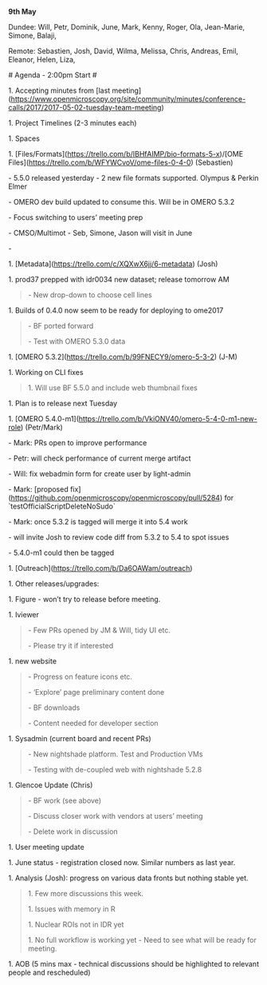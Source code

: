 **9th May**

Dundee: Will, Petr, Dominik, June, Mark, Kenny, Roger, Ola, Jean-Marie,
Simone, Balaji,

Remote: Sebastien, Josh, David, Wilma, Melissa, Chris, Andreas, Emil,
Eleanor, Helen, Liza,

\# Agenda - 2:00pm Start \#

1\. Accepting minutes from \[last
meeting\](https://www.openmicroscopy.org/site/community/minutes/conference-calls/2017/2017-05-02-tuesday-team-meeting)

1\. Project Timelines (2-3 minutes each)

1\. Spaces

1\.
\[Files/Formats\](https://trello.com/b/IBHfAIMP/bio-formats-5-x)/\[OME
Files\](https://trello.com/b/WFYWCvoV/ome-files-0-4-0) (Sebastien)

\- 5.5.0 released yesterday - 2 new file formats supported. Olympus &
Perkin Elmer

\- OMERO dev build updated to consume this. Will be in OMERO 5.3.2

\- Focus switching to users’ meeting prep

\- CMSO/Multimot - Seb, Simone, Jason will visit in June

\-

1\. \[Metadata\](https://trello.com/c/XQXwX6jj/6-metadata) (Josh)

1\. prod37 prepped with idr0034 new dataset; release tomorrow AM

> \- New drop-down to choose cell lines

1\. Builds of 0.4.0 now seem to be ready for deploying to ome2017

> \- BF ported forward
>
> \- Test with OMERO 5.3.0 data

1\. \[OMERO 5.3.2\](https://trello.com/b/99FNECY9/omero-5-3-2) (J-M)

1\. Working on CLI fixes

> 1\. Will use BF 5.5.0 and include web thumbnail fixes

1\. Plan is to release next Tuesday

1\. \[OMERO
5.4.0-m1\](https://trello.com/b/VkiONV40/omero-5-4-0-m1-new-role)
(Petr/Mark)

\- Mark: PRs open to improve performance

\- Petr: will check performance of current merge artifact

\- Will: fix webadmin form for create user by light-admin

\- Mark: \[proposed
fix\](https://github.com/openmicroscopy/openmicroscopy/pull/5284) for
\`testOfficialScriptDeleteNoSudo\`

\- Mark: once 5.3.2 is tagged will merge it into 5.4 work

\- will invite Josh to review code diff from 5.3.2 to 5.4 to spot issues

\- 5.4.0-m1 could then be tagged

1\.
\[Outreach\]([<u>https://trello.com/b/Da6OAWam/outreach</u>](https://trello.com/b/Da6OAWam/outreach))

1\. Other releases/upgrades:

1\. Figure - won’t try to release before meeting.

1\. Iviewer

> \- Few PRs opened by JM & Will, tidy UI etc.
>
> \- Please try it if interested

1\. new website

> \- Progress on feature icons etc.
>
> \- ‘Explore’ page preliminary content done
>
> \- BF downloads
>
> \- Content needed for developer section

1\. Sysadmin (current board and recent PRs)

> \- New nightshade platform. Test and Production VMs
>
> \- Testing with de-coupled web with nightshade 5.2.8

1\. Glencoe Update (Chris)

> \- BF work (see above)
>
> \- Discuss closer work with vendors at users’ meeting
>
> \- Delete work in discussion

1\. User meeting update

1\. June status - registration closed now. Similar numbers as last year.

1\. Analysis (Josh): progress on various data fronts but nothing stable
yet.

> 1\. Few more discussions this week.
>
> 1\. Issues with memory in R
>
> 1\. Nuclear ROIs not in IDR yet
>
> 1\. No full workflow is working yet - Need to see what will be ready
> for meeting.

1\. AOB (5 mins max - technical discussions should be highlighted to
relevant people and rescheduled)
